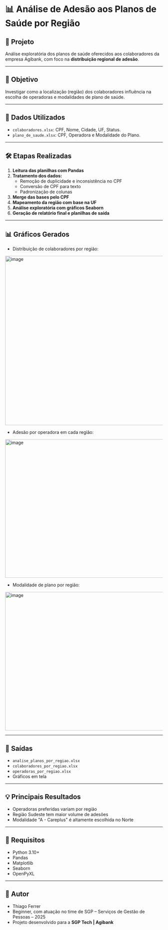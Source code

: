 # 📊 Análise de Adesão aos Planos de Saúde por Região

## 📁 Projeto
Análise exploratória dos planos de saúde oferecidos aos colaboradores da empresa Agibank, com foco na **distribuição regional de adesão**.

---

## 📌 Objetivo
Investigar como a localização (região) dos colaboradores influência na escolha de operadoras e modalidades de plano de saúde.

---

## 🧩 Dados Utilizados
- `colaboradores.xlsx`: CPF, Nome, Cidade, UF, Status.
- `plano_de_saude.xlsx`: CPF, Operadora e Modalidade do Plano.

---

## 🛠️ Etapas Realizadas

1. **Leitura das planilhas com Pandas**
2. **Tratamento dos dados:**
   - Remoção de duplicidade e inconsistência no CPF
   - Conversão de CPF para texto
   - Padronização de colunas
3. **Merge das bases pelo CPF**
4. **Mapeamento da região com base na UF**
5. **Análise exploratória com gráficos Seaborn**
6. **Geração de relatório final e planilhas de saída**

---

## 📊 Gráficos Gerados

- Distribuição de colaboradores por região:
<img width="900" height="540" alt="image" src="https://github.com/user-attachments/assets/f225c9cf-2199-4672-9105-3a74a4b66ef9" />

- Adesão por operadora em cada região:
<img width="900" height="442" alt="image" src="https://github.com/user-attachments/assets/af0c4e99-8c92-4cda-8bbf-7080a949969b" />

- Modalidade de plano por região:
<img width="900" height="442" alt="image" src="https://github.com/user-attachments/assets/164adf2b-6edc-49cf-9d75-a98e8c88e1de" />

---

## 📁 Saídas

- `analise_planos_por_regiao.xlsx`
- `colaboradores_por_regiao.xlsx`
- `operadoras_por_regiao.xlsx`
- Gráficos em tela

---

## 💡 Principais Resultados

- Operadoras preferidas variam por região
- Região Sudeste tem maior volume de adesões
- Modalidade "A - Careplus" é altamente escolhida no Norte

---

## 🧠 Requisitos

- Python 3.10+
- Pandas
- Matplotlib
- Seaborn
- OpenPyXL

---

## 👤 Autor

- Thiago Ferrer  
- Beginner, com atuação no time de SGP – Serviços de Gestão de Pessoas – 2025  
- Projeto desenvolvido para a **SGP Tech | Agibank**


